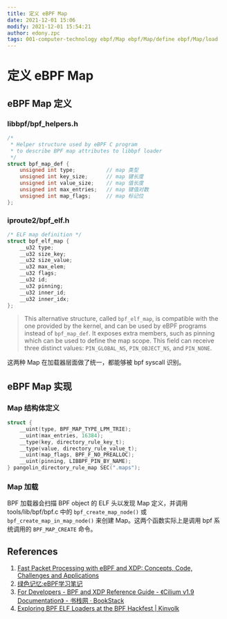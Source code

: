 ```yaml
---
title: 定义 eBPF Map
date: 2021-12-01 15:06
modify: 2021-12-01 15:54:21
author: edony.zpc
tags: 001-computer-technology ebpf/Map ebpf/Map/define ebpf/Map/load
---
```



# 定义 eBPF Map
## eBPF Map 定义
### libbpf/bpf_helpers.h
```c
/*
 * Helper structure used by eBPF C program
 * to describe BPF map attributes to libbpf loader
 */
struct bpf_map_def {
	unsigned int type;			// map 类型
	unsigned int key_size;		// map 键长度
	unsigned int value_size;	// map 值长度
	unsigned int max_entries;	// map 键值对数
	unsigned int map_flags;		// map 标记位
};
```
### iproute2/bpf_elf.h
```c
/* ELF map definition */
struct bpf_elf_map {
	__u32 type;
	__u32 size_key;
	__u32 size_value;
	__u32 max_elem;
	__u32 flags;
	__u32 id;
	__u32 pinning;
	__u32 inner_id;
	__u32 inner_idx;
};
```
> This alternative structure, called `bpf_elf_map`,
is compatible with the one provided by the kernel, and can be used by eBPF programs instead of
`bpf_map_def`. It exposes extra members, such as pinning which can be used to define the map
scope. This field can receive three distinct values: `PIN_GLOBAL_NS`, `PIN_OBJECT_NS`, and `PIN_NONE`.

这两种 Map 在加载器层面做了统一，都能够被 bpf syscall 识别。

## eBPF Map 实现
### Map 结构体定义
```c
struct {
    __uint(type, BPF_MAP_TYPE_LPM_TRIE);
    __uint(max_entries, 16384);
    __type(key, directory_rule_key_t);
    __type(value, directory_rule_value_t);
    __uint(map_flags, BPF_F_NO_PREALLOC);
    __uint(pinning, LIBBPF_PIN_BY_NAME);
} pangolin_directory_rule_map SEC(".maps");
```

### Map 加载
BPF 加载器会扫描 BPF object 的 ELF 头以发现 Map 定义，并调用tools/lib/bpf/bpf.c 中的 `bpf_create_map_node()` 或 `bpf_create_map_in_map_node()` 来创建 Map。这两个函数实际上是调用 bpf 系统调用的 `BPF_MAP_CREATE` 命令。

## References
1. [Fast Packet Processing with eBPF and XDP: Concepts, Code, Challenges and Applications](https://homepages.dcc.ufmg.br/~mmvieira/so/papers/Fast_Packet_Processing_with_eBPF_and_XDP.pdf)
2. [绿色记忆:eBPF学习笔记](https://blog.gmem.cc/ebpf)
3. [For Developers - BPF and XDP Reference Guide - 《Cilium v1.9 Documentation》 - 书栈网 · BookStack](https://www.bookstack.cn/read/cilium-1.9-en/ef6762a4485df372.md)
4. [Exploring BPF ELF Loaders at the BPF Hackfest | Kinvolk](https://kinvolk.io/blog/2018/10/exploring-bpf-elf-loaders-at-the-bpf-hackfest/)